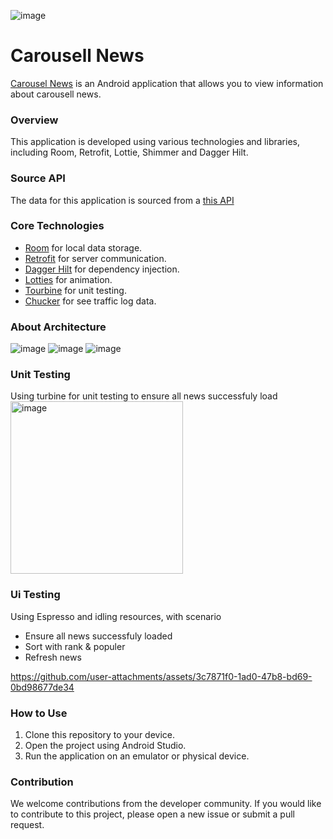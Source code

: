 
![image](https://github.com/user-attachments/assets/21739839-6c31-4e8f-ad37-776d31efb07b)

# Carousell News
[Carousel News](https://drive.google.com/file/d/1ZIhvDS3E7WRdj_KJn52IFC0ecSZwHiP-/view?usp=sharing) is an Android application that allows you to view information about carousell news.


### Overview
This application is developed using various technologies and libraries, including Room, Retrofit, Lottie, Shimmer and Dagger Hilt.

### Source API
The data for this application is sourced from a [this API](https://storage.googleapis.com/carousell-interview-assets/android/carousell_news.json) 

### Core Technologies
- [Room](https://developer.android.com/jetpack/androidx/releases/room) for local data storage.
- [Retrofit](https://square.github.io/retrofit/) for server communication.
- [Dagger Hilt](https://dagger.dev/hilt/) for dependency injection.
- [Lotties](https://lottiefiles.com/) for animation.
- [Tourbine](https://github.com/cashapp/turbine) for unit testing.
- [Chucker](https://github.com/ChuckerTeam/chucker) for see traffic log data.

### About Architecture
![image](https://github.com/user-attachments/assets/c6cb8627-513d-484e-9e4f-b4ed61c9cec2)
![image](https://github.com/user-attachments/assets/837328b8-d7f5-4f74-856f-c0369d6bdc47)
![image](https://github.com/user-attachments/assets/5114885c-e306-4a7a-9f1a-52503c8632c7)

### Unit Testing
Using turbine for unit testing to ensure all news successfuly load
<br>
<img width="276" alt="image" src="https://github.com/user-attachments/assets/f0cb86e7-c216-45ac-b10d-86ffd67606e5">

### Ui Testing
Using Espresso and idling resources, with scenario
- Ensure all news successfuly loaded
- Sort with rank & populer
- Refresh news

https://github.com/user-attachments/assets/3c7871f0-1ad0-47b8-bd69-0bd98677de34


### How to Use
1. Clone this repository to your device.
2. Open the project using Android Studio.
3. Run the application on an emulator or physical device.


   
### Contribution
We welcome contributions from the developer community. If you would like to contribute to this project, please open a new issue or submit a pull request.
